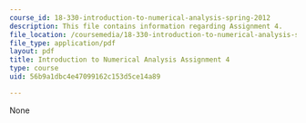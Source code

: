 ```yaml
---
course_id: 18-330-introduction-to-numerical-analysis-spring-2012
description: This file contains information regarding Assignment 4.
file_location: /coursemedia/18-330-introduction-to-numerical-analysis-spring-2012/56b9a1dbc4e47099162c153d5ce14a89_MIT18_330S12_hw4.pdf
file_type: application/pdf
layout: pdf
title: Introduction to Numerical Analysis Assignment 4
type: course
uid: 56b9a1dbc4e47099162c153d5ce14a89

---
```

None